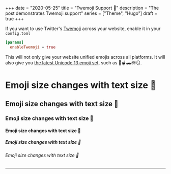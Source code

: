+++
date = "2020-05-25"
title = "Twemoji Support 🤩"
description = "The post demonstrates Twemoji support"
series = ["Theme", "Hugo"]
draft = true
+++

If you want to use Twitter's [Twemoji](https://twemoji.twitter.com/) across your website, enable it in your `config.toml`
```toml
[params]
  enableTwemoji = true
```

This will not only give your website unified emojis across all platforms. It will also give you [the latest Unicode 13 emoji set](https://blog.emojipedia.org/twemoji-13-0-emoji-changelog/), such as 🧋🫕🛻🪗🪞.

# Emoji size changes with text size 🤩
## Emoji size changes with text size 🤩
### Emoji size changes with text size 🤩
#### Emoji size changes with text size 🤩
##### Emoji size changes with text size 🤩
###### Emoji size changes with text size 🤩

---